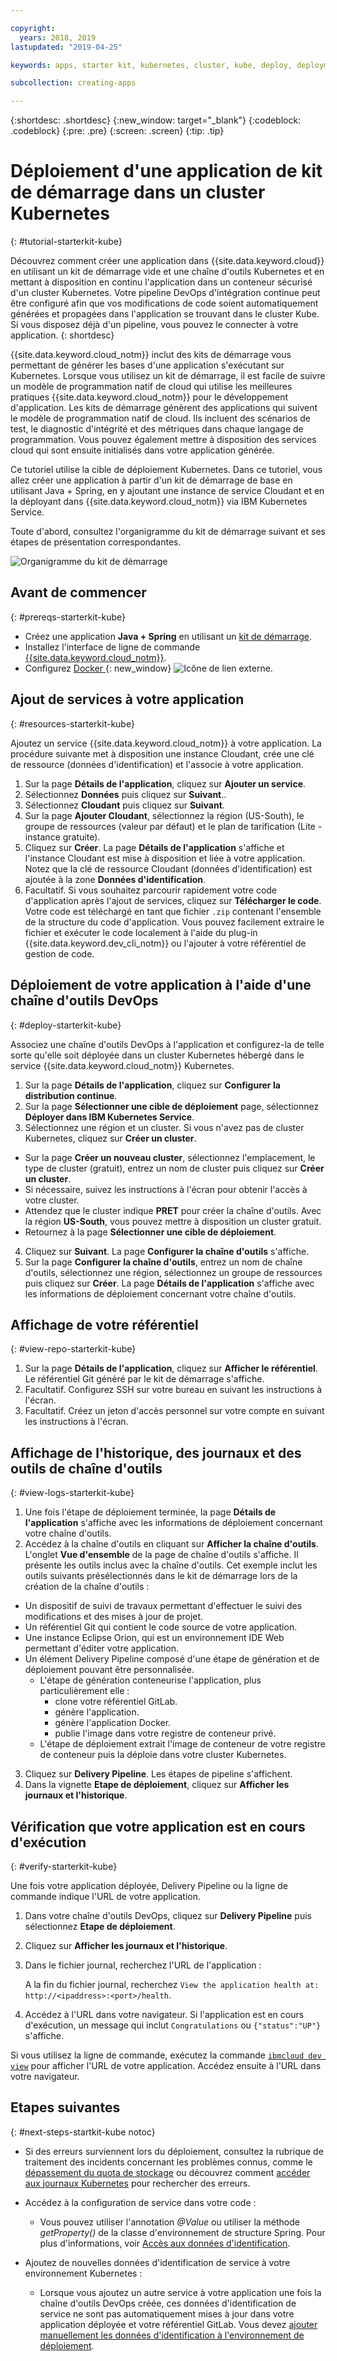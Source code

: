 ```yaml
---

copyright:
  years: 2018, 2019
lastupdated: "2019-04-25"

keywords: apps, starter kit, kubernetes, cluster, kube, deploy, deployment

subcollection: creating-apps

---
```


{:shortdesc: .shortdesc}
{:new_window: target="_blank"}
{:codeblock: .codeblock}
{:pre: .pre}
{:screen: .screen}
{:tip: .tip}

# Déploiement d'une application de kit de démarrage dans un cluster Kubernetes
{: #tutorial-starterkit-kube}

Découvrez comment créer une application dans {{site.data.keyword.cloud}} en utilisant un kit de démarrage vide et une chaîne d'outils Kubernetes et en mettant à disposition en continu l'application dans un conteneur sécurisé d'un cluster Kubernetes. Votre pipeline DevOps d'intégration continue peut être configuré afin que vos modifications de code soient automatiquement générées et propagées dans l'application se trouvant dans le cluster Kube. Si vous disposez déjà d'un pipeline, vous pouvez le connecter à votre application.
{: shortdesc}

{{site.data.keyword.cloud_notm}} inclut des kits de démarrage vous permettant de générer les bases d'une application s'exécutant sur Kubernetes. Lorsque vous utilisez un kit de démarrage, il est facile de suivre un modèle de programmation natif de cloud qui utilise les meilleures pratiques {{site.data.keyword.cloud_notm}} pour le développement d'application. Les kits de démarrage génèrent des applications qui suivent le modèle de programmation natif de cloud. Ils incluent des scénarios de test, le diagnostic d'intégrité et des métriques dans chaque langage de programmation. Vous pouvez également mettre à disposition des services cloud qui sont ensuite initialisés dans votre application générée.

Ce tutoriel utilise la cible de déploiement Kubernetes. Dans ce tutoriel, vous allez créer une application à partir d'un kit de démarrage de base en utilisant Java + Spring, en y ajoutant une instance de service Cloudant et en la déployant dans {{site.data.keyword.cloud_notm}} via IBM Kubernetes Service.

Toute d'abord, consultez l'organigramme du kit de démarrage suivant et ses étapes de présentation correspondantes.

![Organigramme du kit de démarrage](../images/starterkit-flow.png) 

## Avant de commencer
{: #prereqs-starterkit-kube}

* Créez une application **Java + Spring** en utilisant un [kit de démarrage](/docs/apps/tutorials?topic=creating-apps-tutorial-starterkit).
* Installez l'interface de ligne de commande [{{site.data.keyword.cloud_notm}}](/docs/cli?topic=cloud-cli-ibmcloud-cli).
* Configurez [Docker ](https://www.docker.com/get-started){: new_window} ![Icône de lien externe](../../icons/launch-glyph.svg "Icône de lien externe").

## Ajout de services à votre application
{: #resources-starterkit-kube}

Ajoutez un service {{site.data.keyword.cloud_notm}} à votre application. La procédure suivante met à disposition une instance Cloudant, crée une clé de ressource (données d'identification) et l'associe à votre application.

1. Sur la page **Détails de l'application**, cliquez sur **Ajouter un service**.
2. Sélectionnez **Données** puis cliquez sur **Suivant**..
3. Sélectionnez **Cloudant** puis cliquez sur **Suivant**.
4. Sur la page **Ajouter Cloudant**, sélectionnez la région (US-South), le groupe de ressources (valeur par défaut) et le plan de tarification (Lite - instance gratuite).
5. Cliquez sur **Créer**. La page **Détails de l'application** s'affiche et l'instance Cloudant est mise à disposition et liée à votre application. Notez que la clé de ressource Cloudant (données d'identification) est ajoutée à la zone **Données d'identification**.
6. Facultatif. Si vous souhaitez parcourir rapidement votre code d'application après l'ajout de services, cliquez sur **Télécharger le code**. Votre code est téléchargé en tant que fichier `.zip` contenant l'ensemble de la structure du code d'application. Vous pouvez facilement extraire le fichier et exécuter le code localement à l'aide du plug-in {{site.data.keyword.dev_cli_notm}} ou l'ajouter à votre référentiel de gestion de code.

## Déploiement de votre application à l'aide d'une chaîne d'outils DevOps
{: #deploy-starterkit-kube}

Associez une chaîne d'outils DevOps à l'application et configurez-la de telle sorte qu'elle soit déployée dans un cluster Kubernetes hébergé dans le service {{site.data.keyword.cloud_notm}} Kubernetes.

1. Sur la page **Détails de l'application**, cliquez sur **Configurer la distribution continue**.
2. Sur la page **Sélectionner une cible de déploiement** page, sélectionnez **Déployer dans IBM Kubernetes Service**.
3. Sélectionnez une région et un cluster. Si vous n'avez pas de cluster Kubernetes, cliquez sur **Créer un cluster**.
  * Sur la page **Créer un nouveau cluster**, sélectionnez l'emplacement, le type de cluster (gratuit), entrez un nom de cluster puis cliquez sur **Créer un cluster**.
  * Si nécessaire, suivez les instructions à l'écran pour obtenir l'accès à votre cluster.
  * Attendez que le cluster indique **PRET** pour créer la chaîne d'outils. Avec la région **US-South**, vous pouvez mettre à disposition un cluster gratuit.
  * Retournez à la page **Sélectionner une cible de déploiement**.
4. Cliquez sur **Suivant**. La page **Configurer la chaîne d'outils** s'affiche.
5. Sur la page **Configurer la chaîne d'outils**, entrez un nom de chaîne d'outils, sélectionnez une région, sélectionnez un groupe de ressources puis cliquez sur **Créer**. La page **Détails de l'application** s'affiche avec les informations de déploiement concernant votre chaîne d'outils.

## Affichage de votre référentiel
{: #view-repo-starterkit-kube}

1. Sur la page **Détails de l'application**, cliquez sur **Afficher le référentiel**. Le référentiel Git généré par le kit de démarrage s'affiche.
2. Facultatif. Configurez SSH sur votre bureau en suivant les instructions à l'écran.
3. Facultatif. Créez un jeton d'accès personnel sur votre compte en suivant les instructions à l'écran.

## Affichage de l'historique, des journaux et des outils de chaîne d'outils
{: #view-logs-starterkit-kube}

1. Une fois l'étape de déploiement terminée, la page **Détails de l'application** s'affiche avec les informations de déploiement concernant votre chaîne d'outils.
2. Accédez à la chaîne d'outils en cliquant sur **Afficher la chaîne d'outils**. L'onglet **Vue d'ensemble** de la page de chaîne d'outils s'affiche. Il présente les outils inclus avec la chaîne d'outils. Cet exemple inclut les outils suivants présélectionnés dans le kit de démarrage lors de la création de la chaîne d'outils :
  * Un dispositif de suivi de travaux permettant d'effectuer le suivi des modifications et des mises à jour de projet.
  * Un référentiel Git qui contient le code source de votre application.
  * Une instance Eclipse Orion, qui est un environnement IDE Web permettant d'éditer votre application.
  * Un élément Delivery Pipeline composé d'une étape de génération et de déploiement pouvant être personnalisée.
	 * L'étape de génération conteneurise l'application, plus particulièrement elle :
	   * clone votre référentiel GitLab.
	   * génère l'application.
	   * génère l'application Docker.
	   * publie l'image dans votre registre de conteneur privé.
	 * L'étape de déploiement extrait l'image de conteneur de votre registre de conteneur puis la déploie dans votre cluster Kubernetes.
3. Cliquez sur **Delivery Pipeline**. Les étapes de pipeline s'affichent.
4. Dans la vignette **Etape de déploiement**, cliquez sur **Afficher les journaux et l'historique**.

## Vérification que votre application est en cours d'exécution
{: #verify-starterkit-kube}

Une fois votre application déployée, Delivery Pipeline ou la ligne de commande indique l'URL de votre application.

1. Dans votre chaîne d'outils DevOps, cliquez sur **Delivery Pipeline** puis sélectionnez **Etape de déploiement**.
2. Cliquez sur **Afficher les journaux et l'historique**.
3. Dans le fichier journal, recherchez l'URL de l'application :

    A la fin du fichier journal, recherchez `View the application health at: http://<ipaddress>:<port>/health`.

4. Accédez à l'URL dans votre navigateur. Si l'application est en cours d'exécution, un message qui inclut `Congratulations` ou `{"status":"UP"}` s'affiche.

Si vous utilisez la ligne de commande, exécutez la commande [`ibmcloud dev view`](/docs/cli/idt?topic=cloud-cli-idt-cli#view) pour afficher l'URL de votre application. Accédez ensuite à l'URL dans votre navigateur.

## Etapes suivantes
{: #next-steps-startkit-kube notoc}

* Si des erreurs surviennent lors du déploiement, consultez la rubrique de traitement des incidents concernant les problèmes connus, comme le [dépassement du quota de stockage](/docs/apps?topic=creating-apps-managingapps#exceed_quota) ou découvrez comment [accéder aux journaux Kubernetes](/docs/apps?topic=creating-apps-managingapps#access_kube_logs) pour rechercher des erreurs.

* Accédez à la configuration de service dans votre code :
	- Vous pouvez utiliser l'annotation _@Value_ ou utiliser la méthode _getProperty()_ de la classe d'environnement de structure Spring. Pour plus d'informations, voir [Accès aux données d'identification](/docs/java-spring?topic=java-spring-configuration#accessing-credentials).

* Ajoutez de nouvelles données d'identification de service à votre environnement Kubernetes :
	- Lorsque vous ajoutez un autre service à votre application une fois la chaîne d'outils DevOps créée, ces données d'identification de service ne sont pas automatiquement mises à jour dans votre application déployée et votre référentiel GitLab. Vous devez [ajouter manuellement les données d'identification à l'environnement de déploiement](/docs/apps?topic=creating-apps-credentials_overview).
